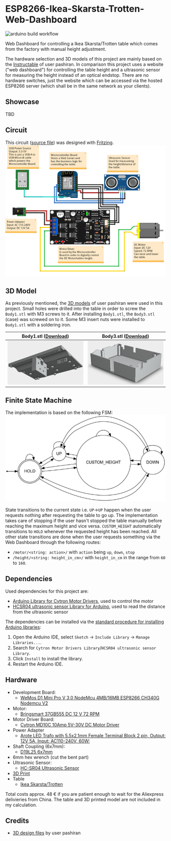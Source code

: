# ESP8266-Ikea-Skarsta-Trotten-Web-Dashboard
![arduino build workflow](https://github.com/flosommerfeld/ESP8266-Ikea-Skarsta-WebDashboard/actions/workflows/build-arduino-sketches.yml/badge.svg)

Web Dashboard for controlling a Ikea Skarsta/Trotten table which comes from the factory with manual height adjustment.

The hardware selection and 3D models of this project are mainly based on the [Instructable](https://www.instructables.com/Motorizing-an-IKEA-SKARSTA-Table/) of user pashiran. In comparison this project uses a website ("web dashboard") for controlling the table height and a ultrasonic sensor for measuring the height instead of an optical endstop. There are no hardware switches, just the website which can be accessed via the hosted ESP8266 server (which shall be in the same network as your clients).

## Showcase
TBD

## Circuit
This circuit ([source file](res/circuit.fzz)) was designed with [Fritzing](https://fritzing.org/).
![](res/circuit.png)

## 3D Model
As previously mentioned, the [3D models](#credits) of user pashiran were used in this project.
Small holes were drilled into the table in order to screw the `Body1.stl` with M3 screws to it. After installing `Body1.stl`, the  `Body3.stl` (case) was screwed on to it.  Some M3 insert nuts were installed to `Body1.stl` with a soldering iron.

Body1.stl ([Download](https://content.instructables.com/ORIG/FHK/3039/KJWV4CPV/FHK3039KJWV4CPV.stl)) | Body3.stl ([Download](https://content.instructables.com/ORIG/F6Q/4HMT/KJWV4CPX/F6Q4HMTKJWV4CPX.stl))
--- | ---
![](res/body1.png) | ![](res/body3.png)

## Finite State Machine
The implementation is based on the following FSM:
![](res/fsm.png)

State transitions to the current state i.e. `UP`->`UP` happen when the user requests nothing after requesting the table to go up. The implementation takes care of stopping if the user hasn't stopped the table manually before reaching the maximum height and vice versa. `CUSTOM_HEIGHT` automatically transitions to `HOLD` whenever the requested height has been reached.
All other state transitions are done when the user requests something via the Web Dashboard through the following routes:

-  `/motor/<string: action>/` with `action` being `up`, `down`, `stop`
- `/height/<string: height_in_cm>/` with `height_in_cm` in the range from `60` to `160`.

## Dependencies
Used dependencies for this project are:
- [Arduino Library for Cytron Motor Drivers](https://github.com/CytronTechnologies/CytronMotorDriver), used to control the motor
- [HCSR04 ultrasonic sensor Library for Arduino](https://github.com/gamegine/HCSR04-ultrasonic-sensor-lib), used to read the distance from the ultrasonic sensor

The dependencies can be installed via the [standard procedure for installing Arduino libraries](https://docs.arduino.cc/software/ide-v1/tutorials/installing-libraries):

1. Open the Arduino IDE, select `Sketch` -> `Include Library` -> `Manage Libraries...`.
2. Search for `Cytron Motor Drivers Library`/`HCSR04 ultrasonic sensor Library`.
3. Click `Install` to install the library.
4. Restart the Arduino IDE.

## Hardware
- Development Board:
    - [WeMos D1 Mini Pro V 3,0 NodeMcu 4MB/16MB ESP8266 CH340G Nodemcu V2](https://de.aliexpress.com/item/32831353752.html?gatewayAdapt=glo2deu&spm=a2g0o.order_list.0.0.21ef5c5fNLvT1b)
- Motor:
    - [Bringsmart 37GB555 DC 12 V 72 RPM](https://de.aliexpress.com/item/32968002582.html?gatewayAdapt=glo2deu&s...)
- Motor Driver Board:
    - [Cytron MD10C 10Amp 5V-30V DC Motor Driver](https://www.cytron.io/p-10amp-5v-30v-dc-motor-driver)
- Power Adapter
    - [Arote LED Trafo with 5.5x2.1mm Female Terminal Block 2 pin, Output: 12V 5A, Input: AC110-240V, 60W:](https://www.amazon.de/Netzteil-Netzadapter-Transformator-Kaltger%C3%A4testecker-Streifen/dp/B07FNMKTBL/ref=sr_1_11?__mk_de_DE=%C3%85M%C3%85%C5%BD%C3%95%C3%91&crid=233AIX93POJ85&keywords=12v+5a+ledmo&qid=1650661898&s=lighting&sprefix=12v+5a+ledmo%2Clighting%2C62&sr=1-11)
- Shaft Coupling (6x7mm):
    - [D19L25 6x7mm](https://de.aliexpress.com/item/32874492868.html?gatewayAdapt=glo2deu&spm=a2g0o.order_list.0.0.21ef5c5fNLvT1b)
- 6mm hex wrench (cut the bent part)
- Ultrasonic Sensor:
    - [HC-SR04 Ultrasonic Sensor](https://de.aliexpress.com/item/32713522570.html?spm=a2g0o.productlist.0.0.58c243e2we2vYW&algo_pvid=2e213689-3fc1-4270-987c-e4d37fbf131a&algo_exp_id=2e213689-3fc1-4270-987c-e4d37fbf131a-0&pdp_ext_f=%7B%22sku_id%22%3A%2210000002708227828%22%7D&pdp_pi=-1%3B1.17%3B-1%3B-1%40salePrice%3BEUR%3Bsearch-mainSearch)
- [3D Print](#credits)
- Table
    - [Ikea Skarsta/Trotten](https://www.ikea.com/nl/nl/p/skarsta-trotten-bureau-zit-sta-beige-wit-s29477959/)

Total costs approx. 48 € if you are patient enough to wait for the Aliexpress delivieries from China. The table and 3D printed model are not included in my calculation.

## Credits
- [3D design files](https://www.instructables.com/Motorizing-an-IKEA-SKARSTA-Table/) by user pashiran
